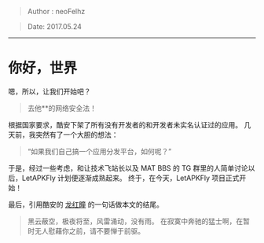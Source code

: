 > Author : neoFelhz

> Date: 2017.05.24

-----

# 你好，世界

嗯，所以，让我们开始吧？

> 去他**的网络安全法！

根据国家要求，酷安下架了所有没有开发者的和开发者未实名认证过的应用。
几天前，我突然有了一个大胆的想法：

> “如果我们自己搞一个应用分发平台，如何呢？”

于是，经过一些考虑，和让技术飞站长以及 MAT BBS 的 TG 群里的人简单讨论以后，LetAPKFly 计划便逐渐成熟起来。
终于，在今天，LetAPKFly 项目正式开始！

最后，引用酷安的 [龙红瞳](http://www.coolapk.com/u/532521) 的一句话做本文的结尾。

> 黑云蔽空，极夜将至，风雷涌动，没有雨。
> 在寂寞中奔驰的猛士啊，在暂时无人慰藉你之前，请不要惮于前驱。
